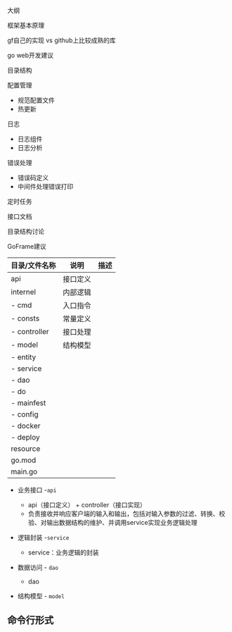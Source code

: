 大纲

框架基本原理



gf自己的实现 vs github上比较成熟的库



go web开发建议

目录结构

配置管理

- 规范配置文件
- 热更新

日志

- 日志组件
- 日志分析

错误处理

- 错误码定义
- 中间件处理错误打印

定时任务

接口文档



目录结构讨论

GoFrame建议

| 目录/文件名称 | 说明     | 描述 |
| ------------- | -------- | ---- |
| api           | 接口定义 |      |
| internel      | 内部逻辑 |      |
| - cmd         | 入口指令 |      |
| - consts      | 常量定义 |      |
| - controller  | 接口处理 |      |
| - model       | 结构模型 |      |
| - entity      |          |      |
| - service     |          |      |
| - dao         |          |      |
| - do          |          |      |
| - mainfest    |          |      |
| - config      |          |      |
| - docker      |          |      |
| - deploy      |          |      |
| resource      |          |      |
| go.mod        |          |      |
| main.go       |          |      |









- 业务接口  -`api`

  - api（接口定义） + controller（接口实现）
  - 负责接收并响应客户端的输入和输出，包括对输入参数的过滤、转换、校验、对输出数据结构的维护、并调用service实现业务逻辑处理

- 逻辑封装  -`service`

  - service：业务逻辑的封装

- 数据访问 - `dao`

  - dao

- 结构模型 - `model`

  

  

## 命令行形式

  
